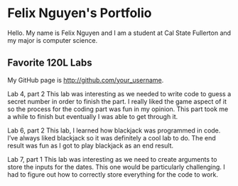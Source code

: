 # Felix Nguyen's Portfolio

Hello. My name is Felix Nguyen and I am a student at Cal State Fullerton and my major is computer science.

## Favorite 120L Labs

My GitHub page is http://github.com/your_username.

Lab 4, part 2
This lab was interesting as we needed to write code to guess a secret number in order to finish the part. I really liked the game aspect of it so the process for the coding part was fun in my opinion. This part took me a while to finish but eventually I was able to get through it. 

Lab 6, part 2
This lab, I learned how blackjack was programmed in code. I’ve always liked blackjack so it was definitely a cool lab to do. The end result was fun as I got to play blackjack as an end result.

Lab 7, part 1
This lab was interesting as we need to create arguments to store the inputs for the dates. This one would be particularly challenging. I had to figure out how to correctly store everything for the code to work.



